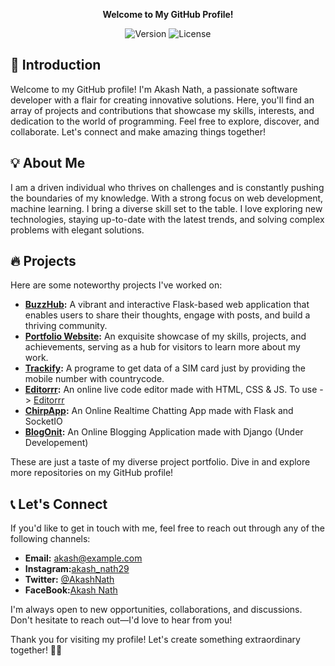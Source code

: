 <p align="center">
  <b>Welcome to My GitHub Profile!</b>
</p>

<p align="center">
  <img src="https://img.shields.io/badge/version-1.0.0-brightgreen.svg" alt="Version">
  <img src="https://img.shields.io/badge/license-MIT-blue.svg" alt="License">
</p>

## 🚀 Introduction

Welcome to my GitHub profile! I'm Akash Nath, a passionate software developer with a flair for creating innovative solutions. Here, you'll find an array of projects and contributions that showcase my skills, interests, and dedication to the world of programming. Feel free to explore, discover, and collaborate. Let's connect and make amazing things together!

## 💡 About Me

I am a driven individual who thrives on challenges and is constantly pushing the boundaries of my knowledge. With a strong focus on web development, machine learning. I bring a diverse skill set to the table. I love exploring new technologies, staying up-to-date with the latest trends, and solving complex problems with elegant solutions.

## 🔥 Projects

Here are some noteworthy projects I've worked on:

- **[BuzzHub](https://github.com/Akash-nath29/BuzzHub):** A vibrant and interactive Flask-based web application that enables users to share their thoughts, engage with posts, and build a thriving community.
- **[Portfolio Website](https://github.com/Akash-nath29/Portfolio-Website):** An exquisite showcase of my skills, projects, and achievements, serving as a hub for visitors to learn more about my work.
- **[Trackify](https://github.com/Akash-nath29/Trackify):** A programe to get data of a SIM card just by providing the mobile number with countrycode.
- **[Editorrr](https://github.com/Akash-nath29/Editorrr):** An online live code editor made with HTML, CSS & JS. To use -> [Editorrr](https://akash-nath29.github.io/Editorrr/)
- **[ChirpApp](https://github.com/Akash-nath29/ChirpApp):** An Online Realtime Chatting App made with Flask and SocketIO
- **[BlogOnit](https://github.com/Akash-nath29/BlogOnit):** An Online Blogging Application made with Django (Under Developement)

These are just a taste of my diverse project portfolio. Dive in and explore more repositories on my GitHub profile!

## 📞 Let's Connect

If you'd like to get in touch with me, feel free to reach out through any of the following channels:

- **Email:** [akash@example.com](mailto:akash@example.com)
- **Instagram:**[akash_nath29](https://www.instagram.com/akash_nath29/)
- **Twitter:** [@AkashNath](https://twitter.com/AkashNath)
- **FaceBook:**[Akash Nath](profile.php?id=100086780768687)

I'm always open to new opportunities, collaborations, and discussions. Don't hesitate to reach out—I'd love to hear from you!

Thank you for visiting my profile! Let's create something extraordinary together! 🚀✨
